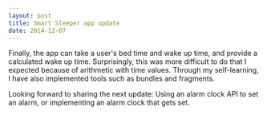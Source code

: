 ```yaml
---
layout: post
title: Smart Sleeper app update
date: 2014-12-07
---
```


Finally, the app can take a user's bed time and wake up time, and provide a calculated wake up time. Surprisingly, this was more difficult to do that I expected because of arithmetic with time values. Through my self-learning, I have also implemented tools such as bundles and fragments.

Looking forward to sharing the next update: Using an alarm clock API to set an alarm, or implementing an alarm clock that gets set.